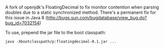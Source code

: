A fork of openjdk's FloatingDecimal to fix monitor contention when parsing doubles due to a static synchronized method. There's a permanent fix for this issue in Java 8 (http://bugs.sun.com/bugdatabase/view_bug.do?bug_id=7032154)

To use, prepend the jar file to the boot classpath:

```
java -Xbootclasspath/p:floatingdecimal-0.1.jar ...
```
